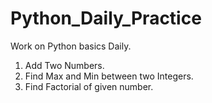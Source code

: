 # Python_Daily_Practice
Work on Python basics Daily.
1. Add Two Numbers.
2. Find Max and Min between two Integers.
3. Find Factorial of given number.
